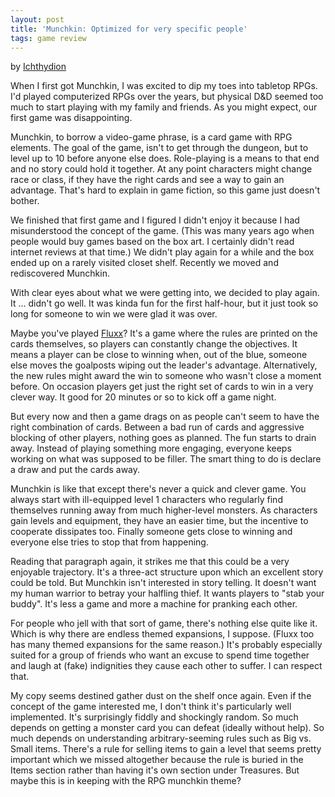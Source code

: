 ```yaml
---
layout: post
title: 'Munchkin: Optimized for very specific people'
tags: game review
---
```


<p>by <a  href='https://boardgamegeek.com/user/Ichthydion'>Ichthydion</a></p>

When I first got Munchkin, I was excited to dip my toes into tabletop
RPGs. I'd played computerized RPGs over the years, but physical D&D
seemed too much to start playing with my family and friends. As you
might expect, our first game was disappointing.

Munchkin, to borrow a video-game phrase, is a card game with RPG
elements. The goal of the game, isn't to get through the dungeon, but
to level up to 10 before anyone else does. Role-playing is a means to
that end and no story could hold it together. At any point characters
might change race or class, if they have the right cards and see a way
to gain an advantage. That's hard to explain in game fiction, so this
game just doesn't bother.

We finished that first game and I
figured I didn't enjoy it because I had misunderstood the concept of
the game. (This was many years ago when people would buy games based
on the box art. I certainly didn't read internet reviews at that
time.)  We didn't play again for a while and the box ended up on a
rarely visited closet shelf. Recently we moved and rediscovered
Munchkin.

With clear eyes about what we were getting into, we decided to play
again. It ... didn't go well. It was kinda fun for the first
half-hour, but it just took so long for someone to win we were glad it
was over.

Maybe you've played <a
href="https://boardgamegeek.com/boardgame/258/fluxx" >Fluxx</a>? It's
a game where the rules are printed on the cards themselves, so players
can constantly change the objectives. It means a player can be close
to winning when, out of the blue, someone else moves the goalposts
wiping out the leader's advantage. Alternatively, the new rules might
award the win to someone who wasn't close a moment before. On occasion
players get just the right set of cards to win in a very clever
way. It good for 20 minutes or so to kick off a game
night.

But every now and then a game drags on as people
can't seem to have the right combination of cards. Between a bad run
of cards and aggressive blocking of other players, nothing goes as
planned. The fun starts to drain away. Instead of playing something
more engaging, everyone keeps working on what was supposed to be
filler. The smart thing to do is declare a draw and put the cards
away.

Munchkin is like that except there's never a quick and
clever game. You always start with ill-equipped level 1 characters who
regularly find themselves running away from much higher-level
monsters. As characters gain levels and equipment, they have an easier
time, but the incentive to cooperate dissipates too. Finally someone
gets close to winning and everyone else tries to stop that from
happening.

Reading that paragraph again, it strikes me that
this could be a very enjoyable trajectory. It's a three-act structure
upon which an excellent story could be told. But Munchkin isn't
interested in story telling. It doesn't want my human warrior to
betray your halfling thief. It wants players to "stab your
buddy". It's less a game and more a machine for pranking each
other.

For people who jell with that sort of game, there's
nothing else quite like it. Which is why there are endless themed
expansions, I suppose. (Fluxx too has many themed expansions for the
same reason.) It's probably especially suited for a group of friends
who want an excuse to spend time together and laugh at (fake)
indignities they cause each other to suffer. I can respect
that.

My copy seems destined gather dust on the shelf once
again. Even if the concept of the game interested me, I don't think
it's particularly well implemented. It's surprisingly fiddly and
shockingly random. So much depends on getting a monster card you can
defeat (ideally without help). So much depends on understanding
arbitrary-seeming rules such as Big vs. Small items. There's a rule
for selling items to gain a level that seems pretty important which we
missed altogether because the rule is buried in the Items section
rather than having it's own section under Treasures. But maybe this is
in keeping with the RPG munchkin theme?
